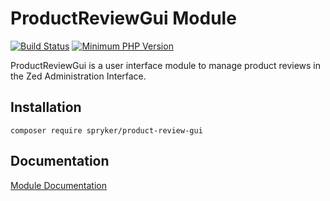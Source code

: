 # ProductReviewGui Module
[![Build Status](https://travis-ci.org/spryker/product-review-gui.svg)](https://travis-ci.org/spryker/product-review-gui)
[![Minimum PHP Version](https://img.shields.io/badge/php-%3E%3D%207.2-8892BF.svg)](https://php.net/)

ProductReviewGui is a user interface module to manage product reviews in the Zed Administration Interface.

## Installation

```
composer require spryker/product-review-gui
```

## Documentation

[Module Documentation](https://academy.spryker.com/developing_with_spryker/module_guide/products/product_reviews/product_review.html)

